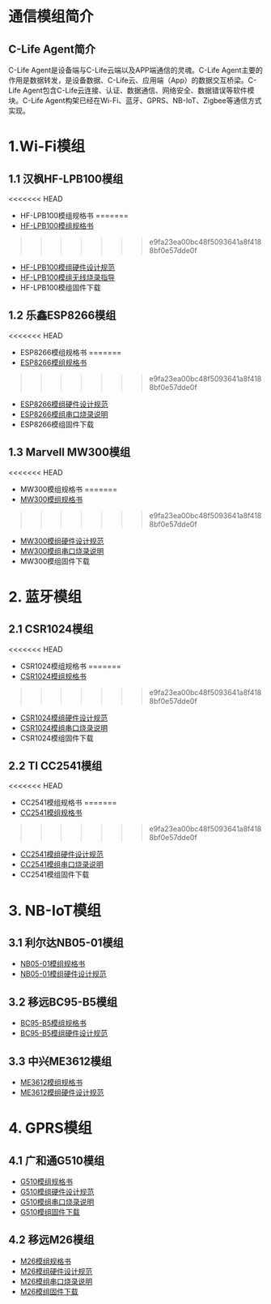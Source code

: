 

# 通信模组简介
## C-Life Agent简介

C-Life Agent是设备端与C-Life云端以及APP端通信的灵魂。C-Life Agent主要的作用是数据转发，是设备数据、C-Life云、应用端（App）的数据交互桥梁。C-Life Agent包含C-Life云连接、认证、数据通信、网络安全、数据错误等软件模块。C-Life Agent构架已经在Wi-Fi、蓝牙、GPRS、NB-IoT、Zigbee等通信方式实现。 



# 1.Wi-Fi模组
## 1.1 汉枫HF-LPB100模组
<<<<<<< HEAD
* HF-LPB100模组规格书
=======
* [HF-LPB100模组规格书](./assets/mcu/PDF/HF-LPB100用户手册-V1.6.pdf)
>>>>>>> e9fa23ea00bc48f5093641a8f4188bf0e57dde0f
* [HF-LPB100模组硬件设计规范](./HF-LPB100_hardware_Design_Spec.html)
* [HF-LPB100模组无线烧录指导](./HF-LPB100_Wireless_download_Spec.html)
* HF-LPB100模组固件下载

## 1.2 乐鑫ESP8266模组
<<<<<<< HEAD
* ESP8266模组规格书
=======
* [ESP8266模组规格书](./assets/mcu/PDF/ESP8266_WiFi模块用户手册V1.0.pdf)
>>>>>>> e9fa23ea00bc48f5093641a8f4188bf0e57dde0f
* [ESP8266模组硬件设计规范](./ESP8266_hardware_Design_Spec.html)
* [ESP8266模组串口烧录说明](./ESP8266_uart_download_Spec.html)
* ESP8266模组固件下载
## 1.3 Marvell MW300模组
<<<<<<< HEAD
* MW300模组规格书
=======
* [MW300模组规格书](./assets/mcu/PDF/HET-WM300规格书V1.0.pdf)
>>>>>>> e9fa23ea00bc48f5093641a8f4188bf0e57dde0f
* [MW300模组硬件设计规范](./HET-MW300_hardware_Design_Spec.html)
* [MW300模组串口烧录说明](./HET-MW300_uart_download_Spec.html)
* MW300模组固件下载



# 2. 蓝牙模组
## 2.1 CSR1024模组
<<<<<<< HEAD
* CSR1024模组规格书
=======
* [CSR1024模组规格书](./assets/mcu/PDF/)
>>>>>>> e9fa23ea00bc48f5093641a8f4188bf0e57dde0f
* [CSR1024模组硬件设计规范](./CSR1024_hardware_Design_Spec.html)
* [CSR1024模组串口烧录说明](./CSR1024_uart_download_Spec.html)
* CSR1024模组固件下载
## 2.2 TI CC2541模组
<<<<<<< HEAD
* CC2541模组规格书
=======
* [CC2541模组规格书](./assets/mcu/PDF/HET-BT2541规格书V1.2.pdf)
>>>>>>> e9fa23ea00bc48f5093641a8f4188bf0e57dde0f
* [CC2541模组硬件设计规范](./TI2541_hardware_Design_Spec.html)
* [CC2541模组串口烧录说明](./TI2541_uart_download_Spec.html)
* CC2541模组固件下载

# 3. NB-IoT模组
## 3.1 利尔达NB05-01模组
* [NB05-01模组规格书]()
* [NB05-01模组硬件设计规范](./source/zh-cn/device/module/)
## 3.2 移远BC95-B5模组
* [BC95-B5模组规格书](./source/zh-cn/device/module/)
* [BC95-B5模组硬件设计规范](./source/zh-cn/device/module/)
## 3.3 中兴ME3612模组
* [ME3612模组规格书](./source/zh-cn/device/module/)
* [ME3612模组硬件设计规范](./source/zh-cn/device/module/)

# 4. GPRS模组
## 4.1 广和通G510模组
* [G510模组规格书]()
* [G510模组硬件设计规范](./source/zh-cn/device/module/)
* [G510模组串口烧录说明](./G510_uart_download_Spec.html)
* [G510模组固件下载]()
## 4.2 移远M26模组
* [M26模组规格书]()
* [M26模组硬件设计规范](./source/zh-cn/device/module/)
* [M26模组串口烧录说明](./M26_uart_download_Spec.html)
* [M26模组固件下载]()
